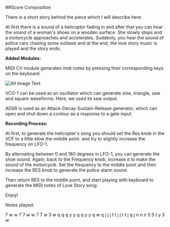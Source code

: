 ##Score Composition

There is a short story behind the piece which I will describe here:

At first there is a sound of a helicoptor fading in and after that you can hear the sound of a woman's shoes on a wooden surface. She slowly stops and a motorcycle approaches and accelerates. Suddenly, you hear the sound of police cars chasing some outlaws and at the end, the love story music is played and the story ends.

**Added Modules:**

MIDI CV module generates midi notes by pressing their corresponding keys on the keyboard.

![Alt Image Text](https://imgur.com/wBqIZg6.png "midi keyboard")


VCO-1 can be used as an oscillator which can generate sine, triangle, saw and square waveforms. Here, we used its saw output.

ADSR is used as an Attack-Decay-Sustain-Release generator, which can open and shut down a contour as a response to a gate input.





**Recording Process:**

At first, to generate the helicopter's song you should set the Res knob in the VCF to a little elow the middle point. and try to slightly increase the frequency on LFO-1. 

By alternating between 0 and 180 degrees in LFO-1, you can generate the shoe sound.
Again, back to the Frequency knob, increase it to make the sound of the motorcycle.
Set the frequency to the middle point and then increase the RES knob to generate the police alarm sound.

Then return RES to the middle point, and start playing with keyboard to generate the MIDI notes of Love Story song.

Enjoy!

Notes played:

7
w
w
7
7
w
w
7
7
w
3
w
q
q
q
y
y
q
q
y
y
q
w
q
j
j
j
t
t
j
j
t
t
j
q
j
n
n
n
5
5
t
y
3
w
